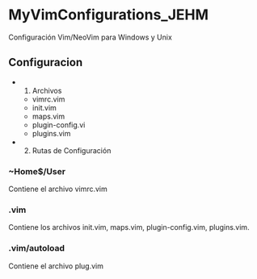 # MyVimConfigurations_JEHM
Configuración Vim/NeoVim para Windows y Unix

## Configuracion
- 1. Archivos
  - vimrc.vim
  - init.vim
  - maps.vim
  - plugin-config.vi
  - plugins.vim
- 2. Rutas de Configuración

### ~Home$/User
Contiene el archivo vimrc.vim

### .vim
Contiene los archivos init.vim, maps.vim, plugin-config.vim, plugins.vim.

### .vim/autoload
Contiene el archivo plug.vim
